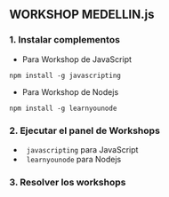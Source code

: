 ## WORKSHOP MEDELLIN.js

### 1. Instalar complementos

- Para Workshop de JavaScript
```
npm install -g javascripting
```

- Para Workshop de Nodejs
```
npm install -g learnyounode
```

### 2. Ejecutar el panel de Workshops
- ` javascripting` para JavaScript
- ` learnyounode` para Nodejs


### 3. Resolver los workshops

